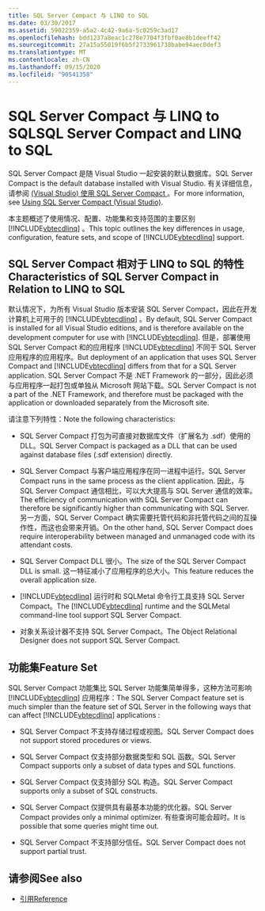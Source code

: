 ```yaml
---
title: SQL Server Compact 与 LINQ to SQL
ms.date: 03/30/2017
ms.assetid: 59022359-a5a2-4c42-9a6a-5c0259c3ad17
ms.openlocfilehash: bdd1237a8eac1c278e7704f3fbf0ae8b1deeff42
ms.sourcegitcommit: 27a15a55019f6b5f2733961738babe94aec0def3
ms.translationtype: MT
ms.contentlocale: zh-CN
ms.lasthandoff: 09/15/2020
ms.locfileid: "90541358"
---
```

# <a name="sql-server-compact-and-linq-to-sql"></a><span data-ttu-id="8007b-102">SQL Server Compact 与 LINQ to SQL</span><span class="sxs-lookup"><span data-stu-id="8007b-102">SQL Server Compact and LINQ to SQL</span></span>
<span data-ttu-id="8007b-103">SQL Server Compact 是随 Visual Studio 一起安装的默认数据库。</span><span class="sxs-lookup"><span data-stu-id="8007b-103">SQL Server Compact is the default database installed with Visual Studio.</span></span> <span data-ttu-id="8007b-104">有关详细信息，请参阅 [ (Visual Studio) 使用 SQL Server Compact ](/previous-versions/visualstudio/visual-studio-2012/aa983321(v=vs.110))。</span><span class="sxs-lookup"><span data-stu-id="8007b-104">For more information, see [Using SQL Server Compact (Visual Studio)](/previous-versions/visualstudio/visual-studio-2012/aa983321(v=vs.110)).</span></span>  
  
 <span data-ttu-id="8007b-105">本主题概述了使用情况、配置、功能集和支持范围的主要区别 [!INCLUDE[vbtecdlinq](../../../../../../includes/vbtecdlinq-md.md)] 。</span><span class="sxs-lookup"><span data-stu-id="8007b-105">This topic outlines the key differences in usage, configuration, feature sets, and scope of [!INCLUDE[vbtecdlinq](../../../../../../includes/vbtecdlinq-md.md)] support.</span></span>  
  
## <a name="characteristics-of-sql-server-compact-in-relation-to-linq-to-sql"></a><span data-ttu-id="8007b-106">SQL Server Compact 相对于 LINQ to SQL 的特性</span><span class="sxs-lookup"><span data-stu-id="8007b-106">Characteristics of SQL Server Compact in Relation to LINQ to SQL</span></span>  
 <span data-ttu-id="8007b-107">默认情况下，为所有 Visual Studio 版本安装 SQL Server Compact，因此在开发计算机上可用于的 [!INCLUDE[vbtecdlinq](../../../../../../includes/vbtecdlinq-md.md)] 。</span><span class="sxs-lookup"><span data-stu-id="8007b-107">By default, SQL Server Compact is installed for all Visual Studio editions, and is therefore available on the development computer for use with [!INCLUDE[vbtecdlinq](../../../../../../includes/vbtecdlinq-md.md)].</span></span> <span data-ttu-id="8007b-108">但是，部署使用 SQL Server Compact 和的应用程序 [!INCLUDE[vbtecdlinq](../../../../../../includes/vbtecdlinq-md.md)] 不同于 SQL Server 应用程序的应用程序。</span><span class="sxs-lookup"><span data-stu-id="8007b-108">But deployment of an application that uses SQL Server Compact and [!INCLUDE[vbtecdlinq](../../../../../../includes/vbtecdlinq-md.md)] differs from that for a SQL Server application.</span></span> <span data-ttu-id="8007b-109">SQL Server Compact 不是 .NET Framework 的一部分，因此必须与应用程序一起打包或单独从 Microsoft 网站下载。</span><span class="sxs-lookup"><span data-stu-id="8007b-109">SQL Server Compact is not a part of the .NET Framework, and therefore must be packaged with the application or downloaded separately from the Microsoft site.</span></span>  
  
 <span data-ttu-id="8007b-110">请注意下列特性：</span><span class="sxs-lookup"><span data-stu-id="8007b-110">Note the following characteristics:</span></span>  
  
- <span data-ttu-id="8007b-111">SQL Server Compact 打包为可直接对数据库文件（扩展名为 .sdf）使用的 DLL。</span><span class="sxs-lookup"><span data-stu-id="8007b-111">SQL Server Compact is packaged as a DLL that can be used against database files (.sdf extension) directly.</span></span>  
  
- <span data-ttu-id="8007b-112">SQL Server Compact 与客户端应用程序在同一进程中运行。</span><span class="sxs-lookup"><span data-stu-id="8007b-112">SQL Server Compact runs in the same process as the client application.</span></span> <span data-ttu-id="8007b-113">因此，与 SQL Server Compact 通信相比，可以大大提高与 SQL Server 通信的效率。</span><span class="sxs-lookup"><span data-stu-id="8007b-113">The efficiency of communication with SQL Server Compact can therefore be significantly higher than communicating with SQL Server.</span></span> <span data-ttu-id="8007b-114">另一方面，SQL Server Compact 确实需要托管代码和非托管代码之间的互操作性，而这也会带来开销。</span><span class="sxs-lookup"><span data-stu-id="8007b-114">On the other hand, SQL Server Compact does require interoperability between managed and unmanaged code with its attendant costs.</span></span>  
  
- <span data-ttu-id="8007b-115">SQL Server Compact DLL 很小。</span><span class="sxs-lookup"><span data-stu-id="8007b-115">The size of the SQL Server Compact DLL is small.</span></span> <span data-ttu-id="8007b-116">这一特征减小了应用程序的总大小。</span><span class="sxs-lookup"><span data-stu-id="8007b-116">This feature reduces the overall application size.</span></span>  
  
- <span data-ttu-id="8007b-117">[!INCLUDE[vbtecdlinq](../../../../../../includes/vbtecdlinq-md.md)] 运行时和 SQLMetal 命令行工具支持 SQL Server Compact。</span><span class="sxs-lookup"><span data-stu-id="8007b-117">The [!INCLUDE[vbtecdlinq](../../../../../../includes/vbtecdlinq-md.md)] runtime and the SQLMetal command-line tool support SQL Server Compact.</span></span>  
  
- <span data-ttu-id="8007b-118">对象关系设计器不支持 SQL Server Compact。</span><span class="sxs-lookup"><span data-stu-id="8007b-118">The Object Relational Designer does not support SQL Server Compact.</span></span>  
  
## <a name="feature-set"></a><span data-ttu-id="8007b-119">功能集</span><span class="sxs-lookup"><span data-stu-id="8007b-119">Feature Set</span></span>  
 <span data-ttu-id="8007b-120">SQL Server Compact 功能集比 SQL Server 功能集简单得多，这种方法可影响 [!INCLUDE[vbtecdlinq](../../../../../../includes/vbtecdlinq-md.md)] 应用程序：</span><span class="sxs-lookup"><span data-stu-id="8007b-120">The SQL Server Compact feature set is much simpler than the feature set of SQL Server in the following ways that can affect [!INCLUDE[vbtecdlinq](../../../../../../includes/vbtecdlinq-md.md)] applications :</span></span>  
  
- <span data-ttu-id="8007b-121">SQL Server Compact 不支持存储过程或视图。</span><span class="sxs-lookup"><span data-stu-id="8007b-121">SQL Server Compact does not support stored procedures or views.</span></span>  
  
- <span data-ttu-id="8007b-122">SQL Server Compact 仅支持部分数据类型和 SQL 函数。</span><span class="sxs-lookup"><span data-stu-id="8007b-122">SQL Server Compact supports only a subset of data types and SQL functions.</span></span>  
  
- <span data-ttu-id="8007b-123">SQL Server Compact 仅支持部分 SQL 构造。</span><span class="sxs-lookup"><span data-stu-id="8007b-123">SQL Server Compact supports only a subset of SQL constructs.</span></span>  
  
- <span data-ttu-id="8007b-124">SQL Server Compact 仅提供具有最基本功能的优化器。</span><span class="sxs-lookup"><span data-stu-id="8007b-124">SQL Server Compact provides only a minimal optimizer.</span></span> <span data-ttu-id="8007b-125">有些查询可能会超时。</span><span class="sxs-lookup"><span data-stu-id="8007b-125">It is possible that some queries might time out.</span></span>  
  
- <span data-ttu-id="8007b-126">SQL Server Compact 不支持部分信任。</span><span class="sxs-lookup"><span data-stu-id="8007b-126">SQL Server Compact does not support partial trust.</span></span>  
  
## <a name="see-also"></a><span data-ttu-id="8007b-127">请参阅</span><span class="sxs-lookup"><span data-stu-id="8007b-127">See also</span></span>

- [<span data-ttu-id="8007b-128">引用</span><span class="sxs-lookup"><span data-stu-id="8007b-128">Reference</span></span>](reference.md)
